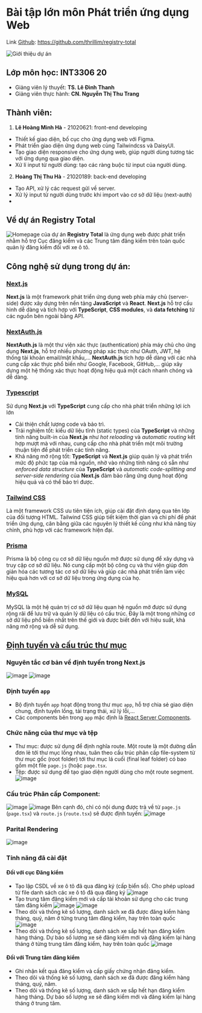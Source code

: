 # Bài tập lớn môn Phát triển ứng dụng Web
Link [Github](https://github.com/thrillim/registry-total): https://github.com/thrillim/registry-total

![Giới thiệu dự án](https://github.com/thrillim/registry-total/assets/40814521/ee891557-855c-4c23-9121-c2c560a54955)

## Lớp môn học: INT3306 20
- Giảng viên lý thuyết: **TS. Lê Đình Thanh**
- Giảng viên thực hành: **CN. Nguyễn Thị Thu Trang**

## Thành viên:
1. **Lê Hoàng Minh Hà** - 21020621: front-end developing
- Thiết kế giao diện, bố cục cho ứng dụng web với Figma.
- Phát triển giao diện ứng dụng web cùng Tailwindcss và DaisyUI.
- Tạo giao diện responsive cho ứng dụng web, giúp người dùng tương tác với ứng dụng qua giao diện.
- Xử lí input từ người dùng: tạo các ràng buộc từ input của người dùng.
2. **Hoàng Thị Thu Hà** - 21020189: back-end developing
- Tạo API, xử lý các request gửi về server.
- Xử lý input từ người dùng trước khi import vào cơ sở dữ liệu (next-auth)
- 

## Về dự án Registry Total
![Homepage của dự án](https://github.com/thrillim/registry-total/assets/40814521/febef42b-f3b1-4190-b7ae-dc6e6e618fe4)
**Registry Total** là ứng dụng web được phát triển nhằm hỗ trợ Cục đăng kiểm và các Trung tâm đăng kiểm trên toàn quốc quản lý đăng kiểm đối với xe ô tô.

## Công nghệ sử dụng trong dự án:
### [Next.js](https://nextjs.org/)
**Next.js** là một framework phát triển ứng dụng web phía máy chủ (server-side) được xây dựng trên nền tảng **JavaScript** và **React**. **Next.js** hỗ trợ cấu hình dễ dàng và tích hợp với **TypeScript**, **CSS modules**, và **data fetching** từ các nguồn bên ngoài bằng API.

### [NextAuth.js](https://next-auth.js.org/)
**NextAuth.js** là một thư viện xác thực (authentication) phía máy chủ cho ứng dụng **Next.js**, hỗ trợ nhiều phương pháp xác thực như OAuth, JWT, hệ thống tài khoản email/mật khẩu,... **NextAuth.js** tích hợp dễ dàng với các nhà cung cấp xác thực phổ biến như Google, Facebook, GitHub,... giúp xây dựng một hệ thống xác thực hoạt động hiệu quả một cách nhanh chóng và dễ dàng.

### [Typescript](https://www.typescriptlang.org/)
Sử dụng **Next.js** với **TypeScript** cung cấp cho nhà phát triển những lợi ích lớn
- Cải thiện chất lượng code và bảo trì.
- Trải nghiệm tốt: kiểu dữ liệu tĩnh (static types) của **TypeScript** và những tính năng built-in của **Next.js** như *hot reloading* và *automatic routing* kết hợp mượt mà với nhau, cung cấp cho nhà phát triển một môi trường thuận tiện để phát triển các tính năng.
- Khả năng mở rộng tốt: **TypeScript** và **Next.js** giúp quản lý và phát triển mức độ phức tạp của mã nguồn, nhờ vào những tính năng có sẵn như *enforced data structure* của **TypeScript** và *automatic code-splitting and server-side rendering* của **Next.js** đảm bảo rằng ứng dụng hoạt động hiệu quả và có thể bảo trì được.

### [Tailwind CSS](https://tailwindcss.com/)
Là một framework CSS ưu tiên tiện ích, giúp cài đặt định dạng qua tên lớp của đối tượng HTML. Tailwind CSS giúp tiết kiệm thời gian và chi phí để phát triển ứng dụng, cân bằng giữa các nguyên lý thiết kế cũng như khả năng tùy chỉnh, phù hợp với các framework hiện đại.

### [Prisma](https://www.prisma.io/)
Prisma là bộ công cụ cơ sở dữ liệu nguồn mở được sử dụng để xây dựng và truy cập cơ sở dữ liệu. Nó cung cấp một bộ công cụ và thư viện giúp đơn giản hóa các tương tác cơ sở dữ liệu và giúp các nhà phát triển làm việc hiệu quả hơn với cơ sở dữ liệu trong ứng dụng của họ.

### [MySQL](https://www.mysql.com/)
MySQL là một hệ quản trị cơ sở dữ liệu quan hệ nguồn mở được sử dụng rộng rãi để lưu trữ và quản lý dữ liệu có cấu trúc. Đây là một trong những cơ sở dữ liệu phổ biến nhất trên thế giới và được biết đến với hiệu suất, khả năng mở rộng và dễ sử dụng.

## [Định tuyến và cấu trúc thư mục](https://nextjs.org/docs/app/building-your-application/routing)
### Nguyên tắc cơ bản về định tuyến trong Next.js
![image](https://github.com/thrillim/registry-total/assets/40814521/4b34d169-315b-4d2d-be3c-60c235cb308d)
![image](https://github.com/thrillim/registry-total/assets/40814521/601cc991-c5a6-4f90-86d0-d4e6f7fe1da8)
### Định tuyến `app`
- Bộ định tuyến `app` hoạt động trong thư mục `app`, hỗ trợ chia sẻ giao diện chung, định tuyến lồng, tải trạng thái, xử lý lỗi,...
- Các components bên trong `app` mặc định là [React Server Components](https://nextjs.org/docs/getting-started/react-essentials#server-components).
### Chức năng của thư mục và tệp
- Thư mục: được sử dụng để định nghĩa route. Một route là một đường dẫn đơn lẻ tới thư mục lồng nhau, tuân theo cấu trúc phân cấp file-system từ thư mục gốc (root folder) tới thư mục lá cuối (final leaf folder) có bao gồm một file `page.js` (hoặc `page.tsx`.
- Tệp: được sử dụng để tạo giao diện người dùng cho một route segment.
![image](https://github.com/thrillim/registry-total/assets/40814521/d2165105-d579-4da6-adae-838bff3f5adf)
### Cấu trúc Phân cấp Component:
![image](https://github.com/thrillim/registry-total/assets/40814521/8c6aba78-6c8d-4108-afa3-31f8f928b054)
![image](https://github.com/thrillim/registry-total/assets/40814521/342cfa66-7880-4ba5-9183-dea5f53b3941)
Bên cạnh đó, chỉ có nội dung được trả về từ `page.js` (`page.tsx`) và `route.js` (`route.tsx`) sẽ được định tuyến:
![image](https://github.com/thrillim/registry-total/assets/40814521/639ce726-5242-4705-ba40-e2f562b08d2c)
### Parital Rendering
![image](https://github.com/thrillim/registry-total/assets/40814521/2ab41b9f-36f4-4388-9450-e5436390d6d2)

### Tính năng đã cài đặt
#### Đối với cục Đăng kiểm
- Tạo lập CSDL về xe ô tô đã qua đăng ký (cấp biển số). Cho phép upload từ file danh sách các xe ô tô đã qua đăng ký
![image](https://github.com/thrillim/registry-total/assets/40814521/2fb6cac4-876e-4637-a70b-ecc77b5f9ee2)
- Tạo trung tâm đăng kiểm mới và cấp tài khoản sử dụng cho các trung tâm đăng kiểm
![image](https://github.com/thrillim/registry-total/assets/40814521/067d3991-50f0-4438-945e-e16c3185da57)
![image](https://github.com/thrillim/registry-total/assets/40814521/32cb720f-668e-4e65-afae-ed53e997a80d)
- Theo dõi và thống kê số lượng, danh sách xe đã được đăng kiểm hàng tháng, quý, năm ở từng trung tâm đăng kiểm, hay trên toàn quốc
![image](https://github.com/thrillim/registry-total/assets/40814521/91bd6dbe-794f-4548-b937-b92600c90cdc)
- Theo dõi và thống kê số lượng, danh sách xe sắp hết hạn đăng kiểm hàng tháng. Dự báo số lượng xe sẽ đăng kiểm mới và đăng kiểm lại hàng tháng ở từng trung tâm đăng kiểm, hay trên toàn quốc
![image](https://github.com/thrillim/registry-total/assets/40814521/5b259faf-1a93-4b13-b088-2b1410f0d7fd)
#### Đối với Trung tâm đăng kiểm
- Ghi nhận kết quả đăng kiểm và cấp giấy chứng nhận đăng kiểm.
- Theo dõi và thống kê số lượng, danh sách xe đã được đăng kiểm hàng tháng, quý, năm.
- Theo dõi và thống kê số lượng, danh sách xe sắp hết hạn đăng kiểm hàng tháng. Dự báo số lượng xe sẽ đăng kiểm mới và đăng kiểm lại hàng tháng ở trung tâm.